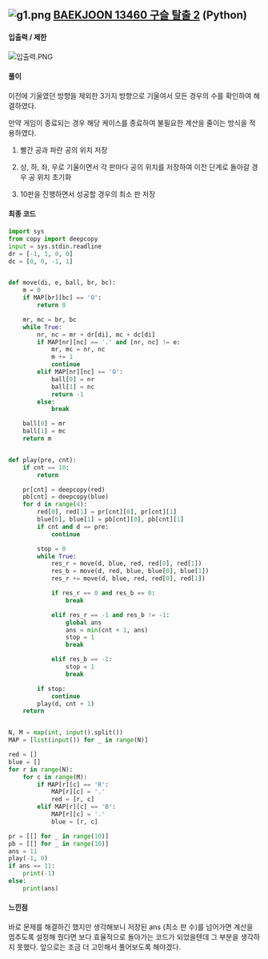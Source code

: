 ## ![g1.png](C:\Users\sksms\Desktop\SSAFY\TIL\algorithm\01_problem\python\2022\BAEKJOON\BAEKJOON_13460\readme.assets\g1.png) [BAEKJOON 13460 구슬 탈출 2](https://www.acmicpc.net/problem/13460) (Python)

#### 입출력 / 제한

![입출력.PNG](C:\Users\sksms\Desktop\SSAFY\TIL\algorithm\01_problem\python\2022\BAEKJOON\BAEKJOON_13460\readme.assets\입출력.PNG)



#### 풀이

이전에 기울였던 방향을 제외한 3가지 방향으로 기울여서 모든 경우의 수를 확인하여 해결하였다.

만약 게임이 종료되는 경우 해당 케이스를 종료하여 불필요한 계산을 줄이는 방식을 적용하였다.



1. 빨간 공과 파란 공의 위치 저장

2. 상, 하, 좌, 우로 기울이면서 각 판마다 공의 위치를 저장하여 이전 단계로 돌아갈 경우 공 위치 초기화

3. 10판을 진행하면서 성공할 경우의 최소 판 저장



#### 최종 코드

```python
import sys
from copy import deepcopy
input = sys.stdin.readline
dr = [-1, 1, 0, 0]
dc = [0, 0, -1, 1]


def move(di, e, ball, br, bc):
    m = 0
    if MAP[br][bc] == 'O':
        return 0

    mr, mc = br, bc
    while True:
        nr, nc = mr + dr[di], mc + dc[di]
        if MAP[nr][nc] == '.' and [nr, nc] != e:
            mr, mc = nr, nc
            m += 1
            continue
        elif MAP[nr][nc] == 'O':
            ball[0] = nr
            ball[1] = nc
            return -1
        else:
            break

    ball[0] = mr
    ball[1] = mc
    return m


def play(pre, cnt):
    if cnt == 10:
        return

    pr[cnt] = deepcopy(red)
    pb[cnt] = deepcopy(blue)
    for d in range(4):
        red[0], red[1] = pr[cnt][0], pr[cnt][1]
        blue[0], blue[1] = pb[cnt][0], pb[cnt][1]
        if cnt and d == pre:
            continue

        stop = 0
        while True:
            res_r = move(d, blue, red, red[0], red[1])
            res_b = move(d, red, blue, blue[0], blue[1])
            res_r += move(d, blue, red, red[0], red[1])

            if res_r == 0 and res_b == 0:
                break

            elif res_r == -1 and res_b != -1:
                global ans
                ans = min(cnt + 1, ans)
                stop = 1
                break

            elif res_b == -1:
                stop = 1
                break

        if stop:
            continue
        play(d, cnt + 1)
    return


N, M = map(int, input().split())
MAP = [list(input()) for _ in range(N)]

red = []
blue = []
for r in range(N):
    for c in range(M):
        if MAP[r][c] == 'R':
            MAP[r][c] = '.'
            red = [r, c]
        elif MAP[r][c] == 'B':
            MAP[r][c] = '.'
            blue = [r, c]

pr = [[] for _ in range(10)]
pb = [[] for _ in range(10)]
ans = 11
play(-1, 0)
if ans == 11:
    print(-1)
else:
    print(ans)

```

#### 느낀점

바로 문제를 해결하긴 했지만 생각해보니 저장된 ans (최소 판 수)를 넘어가면 계산을 멈추도록 설정해 줬다면 보다 효율적으로 돌아가는 코드가 되었을텐데 그 부분을 생각하지 못했다. 앞으로는 조금 더 고민해서 풀어보도록 해야겠다.
